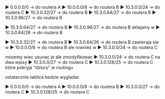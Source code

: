 ▶ 0.0.0.0/0 → do routera A
▶ 10.0.0.0/8 → do routera B
▶ 10.3.0.0/24 → do routera C
▶ 10.3.0.32/27 → do routera B
▶ 10.3.0.64/27 → do routera B
▶ 10.3.0.96/27 → do routera B

▶ 10.3.0.64/27 → do routera B
▶ 10.3.0.96/27 → do routera B
sklejamy w
▶ 10.3.0.64/26 → do routera B

▶ 10.3.0.32/27 → do routera B
▶ 10.3.0.64/26 → do routera B
zawieraja sie w 
▶ 10.0.0.0/8 → do routera B
ale rowniez w
▶ 10.3.0.0/24 → do routera C

mozemy wiec usunac je ale zmodyfikowac
▶ 10.3.0.0/24 → do routera C
na dwa wpisy
▶ 10.3.0.0/27 → do routera C
▶ 10.3.0.128/25 → do routera C
które pokryja "dziury" w routingu

ostatecznie tablica bedzie wygladac

▶ 0.0.0.0/0 → do routera A
▶ 10.0.0.0/8 → do routera B
▶ 10.3.0.0/27 → do routera C
▶ 10.3.0.128/25 → do routera C
